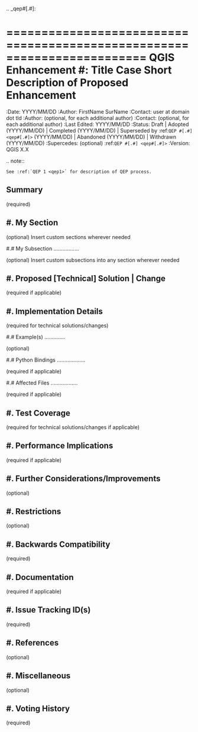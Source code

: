 .. _qep#[.#]:

========================================================================
QGIS Enhancement #: Title Case Short Description of Proposed Enhancement
========================================================================

:Date: YYYY/MM/DD
:Author: FirstName SurName
:Contact: user at domain dot tld
:Author: (optional, for each additional author)
:Contact: (optional, for each additional author)
:Last Edited: YYYY/MM/DD
:Status:  Draft | Adopted (YYYY/MM/DD) | Completed (YYYY/MM/DD) |
          Superseded by :ref:`QEP #[.#] <qep#[.#]>` (YYYY/MM/DD) |
          Abandoned (YYYY/MM/DD) | Withdrawn (YYYY/MM/DD)
:Supercedes: (optional) :ref:`QEP #[.#] <qep#[.#]>`
:Version: QGIS X.X

.. note::

    See :ref:`QEP 1 <qep1>` for description of QEP process.

Summary
----------

(required)

#. My Section
-------------

(optional) Insert custom sections wherever needed

#.# My Subsection
.................

(optional) Insert custom subsections into any section wherever needed

#. Proposed [Technical] Solution | Change
-----------------------------------------

(required if applicable)

#. Implementation Details
-------------------------

(required for technical solutions/changes)

#.# Example(s)
..............

(optional)

#.# Python Bindings
...................

(required if applicable)

#.# Affected Files
..................

(required if applicable)

#. Test Coverage
----------------

(required for technical solutions/changes if applicable)

#. Performance Implications
---------------------------

(required if applicable)

#. Further Considerations/Improvements
--------------------------------------

(optional)

#. Restrictions
---------------

(optional)

#. Backwards Compatibility
--------------------------

(required)

#. Documentation
----------------

(required if applicable)

#. Issue Tracking ID(s)
-----------------------

(required)

#. References
-------------

(optional)

#. Miscellaneous
----------------

(optional)

#. Voting History
-----------------

(required)
